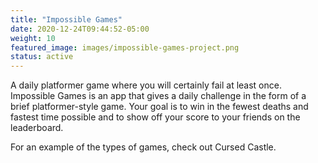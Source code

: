 ```yaml
---
title: "Impossible Games"
date: 2020-12-24T09:44:52-05:00
weight: 10
featured_image: images/impossible-games-project.png
status: active
---
```


A daily platformer game where you will certainly fail at least once. Impossible Games is an app that gives a daily challenge in the form of a brief platformer-style game. Your goal is to win in the fewest deaths and fastest time possible and to show off your score to your friends on the leaderboard.

For an example of the types of games, check out Cursed Castle.
